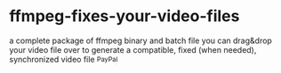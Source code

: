 # ffmpeg-fixes-your-video-files
a complete package of ffmpeg binary and batch file you can drag&amp;drop your video file over to generate a compatible, fixed (when needed), synchronized video file
<sub><a target="_blank" href="https://paypal.me/e1adkarak0" rel="nofollow"><img src="https://www.paypalobjects.com/webstatic/mktg/Logo/pp-logo-100px.png" width="60" height="16" border="0" alt="PayPal Donation"></a></sub>
